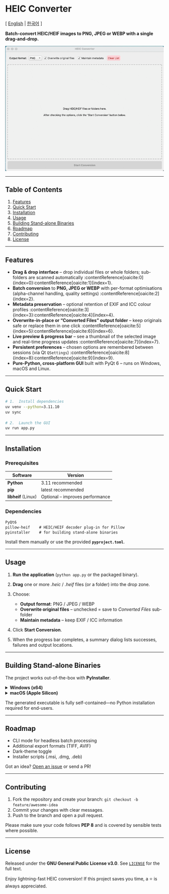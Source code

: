 # HEIC Converter

[ [English](README.md) | [한국어](README.ko.md) ]

**Batch-convert HEIC/HEIF images to PNG, JPEG or WEBP with a single drag-and-drop.**

![Demo](https://github.com/jaewonE/heif2png/blob/main/assets/demo.gif?raw=true)

---

## Table of Contents

1. [Features](#features)
2. [Quick Start](#quick-start)
3. [Installation](#installation)
4. [Usage](#usage)
5. [Building Stand-alone Binaries](#building-stand-alone-binaries)
6. [Roadmap](#roadmap)
7. [Contributing](#contributing)
8. [License](#license)

---

## Features

- **Drag & drop interface** – drop individual files or whole folders; sub-folders are scanned automatically :contentReference[oaicite:0]{index=0}:contentReference[oaicite:1]{index=1}.
- **Batch conversion** to **PNG, JPEG or WEBP** with per-format optimisations (alpha-channel handling, quality settings) :contentReference[oaicite:2]{index=2}.
- **Metadata preservation** – optional retention of EXIF and ICC colour profiles :contentReference[oaicite:3]{index=3}:contentReference[oaicite:4]{index=4}.
- **Overwrite-in-place or “Converted Files” output folder** – keep originals safe or replace them in one click :contentReference[oaicite:5]{index=5}:contentReference[oaicite:6]{index=6}.
- **Live preview & progress bar** – see a thumbnail of the selected image and real-time progress updates :contentReference[oaicite:7]{index=7}.
- **Persistent preferences** – chosen options are remembered between sessions (via Qt `QSettings`) :contentReference[oaicite:8]{index=8}:contentReference[oaicite:9]{index=9}.
- **Pure-Python, cross-platform GUI** built with PyQt 6 – runs on Windows, macOS and Linux.

---

## Quick Start

```bash
# 1.  Install dependencies
uv venv --python=3.11.10
uv sync

# 2.  Launch the GUI
uv run app.py
```

---

## Installation

### Prerequisites

| Software            | Version                         |
| ------------------- | ------------------------------- |
| **Python**          | 3.11 recommended                |
| **pip**             | latest recommended              |
| **libheif** (Linux) | Optional – improves performance |

### Dependencies

```
PyQt6
pillow-heif    # HEIC/HEIF decoder plug-in for Pillow
pyinstaller    # for building stand-alone binaries
```

Install them manually or use the provided **`pyproject.toml`**.

---

## Usage

1. **Run the application** (`python app.py` or the packaged binary).
2. **Drag** one or more _.heic_ / _.heif_ files (or a folder) into the drop zone.
3. Choose:

   - **Output format**: PNG / JPEG / WEBP
   - **Overwrite original files** – unchecked = save to _Converted Files_ sub-folder
   - **Maintain metadata** – keep EXIF / ICC information

4. Click **Start Conversion**.
5. When the progress bar completes, a summary dialog lists successes, failures and output locations.

---

## Building Stand-alone Binaries

The project works out-of-the-box with **PyInstaller**.

<details>
<summary><strong>Windows (x64)</strong></summary>

```cmd
pyinstaller ^
  --noconsole --onefile ^
  --name "HeicConverter" ^
  --icon "assets\heic_converter.ico" ^
  --collect-all pillow_heif ^
  app.py
```

</details>

<details>
<summary><strong>macOS (Apple Silicon)</strong></summary>

```bash
pyinstaller \
  --onefile --windowed \
  --target-architecture arm64 \
  --name "HeicConverter" \
  --icon "assets/heic_converter.icns" \
  --collect-all pillow_heif \
  app.py
```

</details>

The generated executable is fully self-contained—no Python installation required for end-users.

---

## Roadmap

- CLI mode for headless batch processing
- Additional export formats (TIFF, AVIF)
- Dark-theme toggle
- Installer scripts (.msi, .dmg, .deb)

Got an idea? [Open an issue](../../issues) or send a PR!

---

## Contributing

1. Fork the repository and create your branch: `git checkout -b feature/awesome-idea`
2. Commit your changes with clear messages.
3. Push to the branch and open a pull request.

Please make sure your code follows **PEP 8** and is covered by sensible tests where possible.

---

## License

Released under the **GNU General Public License v3.0**.
See [`LICENSE`](LICENSE) for the full text.

Enjoy lightning-fast HEIC conversion! If this project saves you time, a ⭐ is always appreciated.

